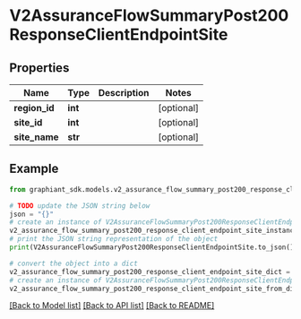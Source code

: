 # V2AssuranceFlowSummaryPost200ResponseClientEndpointSite


## Properties

Name | Type | Description | Notes
------------ | ------------- | ------------- | -------------
**region_id** | **int** |  | [optional] 
**site_id** | **int** |  | [optional] 
**site_name** | **str** |  | [optional] 

## Example

```python
from graphiant_sdk.models.v2_assurance_flow_summary_post200_response_client_endpoint_site import V2AssuranceFlowSummaryPost200ResponseClientEndpointSite

# TODO update the JSON string below
json = "{}"
# create an instance of V2AssuranceFlowSummaryPost200ResponseClientEndpointSite from a JSON string
v2_assurance_flow_summary_post200_response_client_endpoint_site_instance = V2AssuranceFlowSummaryPost200ResponseClientEndpointSite.from_json(json)
# print the JSON string representation of the object
print(V2AssuranceFlowSummaryPost200ResponseClientEndpointSite.to_json())

# convert the object into a dict
v2_assurance_flow_summary_post200_response_client_endpoint_site_dict = v2_assurance_flow_summary_post200_response_client_endpoint_site_instance.to_dict()
# create an instance of V2AssuranceFlowSummaryPost200ResponseClientEndpointSite from a dict
v2_assurance_flow_summary_post200_response_client_endpoint_site_from_dict = V2AssuranceFlowSummaryPost200ResponseClientEndpointSite.from_dict(v2_assurance_flow_summary_post200_response_client_endpoint_site_dict)
```
[[Back to Model list]](../README.md#documentation-for-models) [[Back to API list]](../README.md#documentation-for-api-endpoints) [[Back to README]](../README.md)


